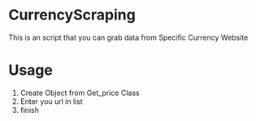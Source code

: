 # CurrencyScraping

This is an script that you can grab data from Specific Currency Website

# Usage

1) Create Object from Get_price Class
2) Enter you url in list 
3) finish
